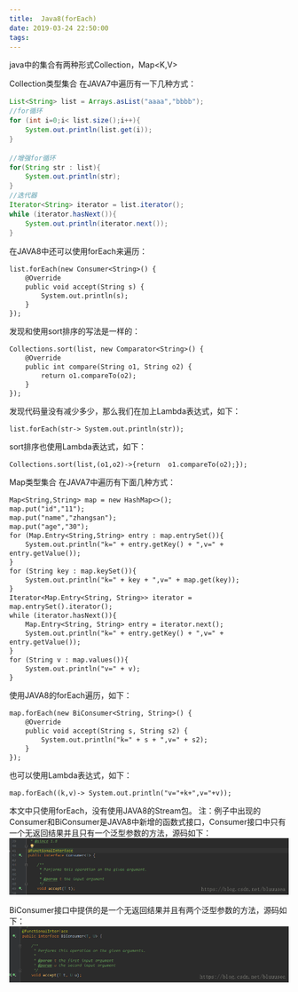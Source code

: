 ```yaml
---
title:  Java8(forEach)
date: 2019-03-24 22:50:00
tags:
---
```

java中的集合有两种形式Collection<E>，Map<K,V>

Collection类型集合 
在JAVA7中遍历有一下几种方式：

```java
List<String> list = Arrays.asList("aaaa","bbbb");
//for循环
for (int i=0;i< list.size();i++){
    System.out.println(list.get(i));
}

//增强for循环
for(String str : list){
    System.out.println(str);
}
//迭代器
Iterator<String> iterator = list.iterator();
while (iterator.hasNext()){
    System.out.println(iterator.next());
}
```


在JAVA8中还可以使用forEach来遍历：

```
list.forEach(new Consumer<String>() {
    @Override
    public void accept(String s) {
        System.out.println(s);
    }
});
```

发现和使用sort排序的写法是一样的：

```
Collections.sort(list, new Comparator<String>() {
    @Override
    public int compare(String o1, String o2) {
        return o1.compareTo(o2);
    }
});
```

发现代码量没有减少多少，那么我们在加上Lambda表达式，如下：

```
list.forEach(str-> System.out.println(str));
```

sort排序也使用Lambda表达式，如下：

```
Collections.sort(list,(o1,o2)->{return  o1.compareTo(o2);});
```

Map类型集合 
在JAVA7中遍历有下面几种方式：
```
Map<String,String> map = new HashMap<>();
map.put("id","11");
map.put("name","zhangsan");
map.put("age","30");
for (Map.Entry<String,String> entry : map.entrySet()){
    System.out.println("k=" + entry.getKey() + ",v=" + entry.getValue());
}
for (String key : map.keySet()){
    System.out.println("k=" + key + ",v=" + map.get(key));
}
Iterator<Map.Entry<String, String>> iterator = map.entrySet().iterator();
while (iterator.hasNext()){
    Map.Entry<String, String> entry = iterator.next();
    System.out.println("k=" + entry.getKey() + ",v=" + entry.getValue());
}
for (String v : map.values()){
    System.out.println("v=" + v);
}
```

使用JAVA8的forEach遍历，如下：

```
map.forEach(new BiConsumer<String, String>() {
    @Override
    public void accept(String s, String s2) {
        System.out.println("k=" + s + ",v=" + s2);
    }
});
```

也可以使用Lambda表达式，如下：

```
map.forEach((k,v)-> System.out.println("v="+k+",v="+v));
```

本文中只使用forEach，没有使用JAVA8的Stream包。 
注：例子中出现的Consumer和BiConsumer是JAVA8中新增的函数式接口，Consumer接口中只有一个无返回结果并且只有一个泛型参数的方法，源码如下：
![1](32401/1.png)

BiConsumer接口中提供的是一个无返回结果并且有两个泛型参数的方法，源码如下： 
![2](32401/2.png)

